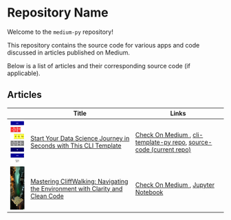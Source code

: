 # Repository Name

Welcome to the `medium-py` repository!

This repository contains the source code for various apps and code
discussed in articles published on Medium.

Below is a list of articles and their corresponding source code (if applicable).

## Articles

|                                                                                 | Title                                                                                                                                                                                                                       | Links                                                                                                                                                                                                                                                                                     |
|---------------------------------------------------------------------------------|-----------------------------------------------------------------------------------------------------------------------------------------------------------------------------------------------------------------------------|-------------------------------------------------------------------------------------------------------------------------------------------------------------------------------------------------------------------------------------------------------------------------------------------|
| <img src="assets/data-science-project-phases.png" width="100" height="100">     | [Start Your Data Science Journey in Seconds with This CLI Template](https://medium.com/@geeks.sw.gig/start-your-data-science-journey-in-seconds-with-this-cli-template-9d97273f15c5)                                        | [Check On Medium ](https://medium.com/@geeks.sw.gig/start-your-data-science-journey-in-seconds-with-this-cli-template-9d97273f15c5), [cli-template-py repo](https://github.com/vBarbaros/cli-template-py), [source-code (current repo)](cli-datascience-intro)                            |
| <img src="assets/1-rl-series-cliff-walking-demo.webp" width="100" height="100"> | [Mastering CliffWalking: Navigating the Environment with Clarity and Clean Code](https://medium.com/practical-coders-chronicles/mastering-cliffwalking-navigating-the-environment-with-clarity-and-clean-code-35faceb5cd73) | [Check On Medium ](https://medium.com/practical-coders-chronicles/mastering-cliffwalking-navigating-the-environment-with-clarity-and-clean-code-35faceb5cd73), [Jupyter Notebook](https://github.com/vBarbaros/medium-py/blob/main/cliffwalking-env/cliffwalking-clear-demo-medium.ipynb) |
